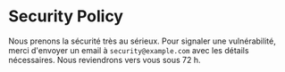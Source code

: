 # Security Policy

Nous prenons la sécurité très au sérieux. Pour signaler une vulnérabilité,
merci d'envoyer un email à `security@example.com` avec les détails
nécessaires. Nous reviendrons vers vous sous 72 h.
